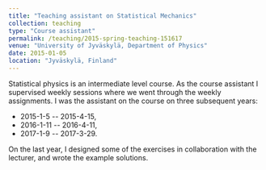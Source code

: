 ```yaml
---
title: "Teaching assistant on Statistical Mechanics"
collection: teaching
type: "Course assistant"
permalink: /teaching/2015-spring-teaching-151617
venue: "University of Jyväskylä, Department of Physics"
date: 2015-01-05
location: "Jyväskylä, Finland"
---
```


Statistical physics is an intermediate level course.
As the course assistant I supervised weekly sessions where we went through the weekly assignments.
I was the assistant on the course on three subsequent years: 

 - 2015-1-5 -- 2015-4-15,
 - 2016-1-11 -- 2016-4-11,
 - 2017-1-9 -- 2017-3-29. 

On the last year, I designed some of the exercises in collaboration with the lecturer,
and wrote the example solutions.
